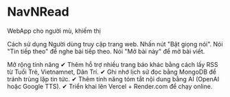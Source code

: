 # NavNRead
WebApp cho người mù, khiếm thị

Cách sử dụng
  Người dùng truy cập trang web.
  Nhấn nút "Bật giọng nói".
  Nói "Tin tiếp theo" để nghe bài tiếp theo.
  Nói "Mở bài này" để mở bài viết.

Mở rộng tính năng
✔ Thêm hỗ trợ nhiều trang báo khác bằng cách lấy RSS từ Tuổi Trẻ, Vietnamnet, Dân Trí.
✔ Ghi nhớ lịch sử đọc bằng MongoDB để tránh trùng lặp tin tức.
✔ Thêm tính năng tóm tắt nội dung bằng AI (OpenAI hoặc Google TTS).
✔ Triển khai lên Vercel + Render.com để chạy online.
